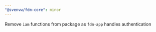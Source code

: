 ```yaml
---
"@svenvw/fdm-core": minor
---
```


Remove `iam` functions from package as `fdm-app` handles authentication
